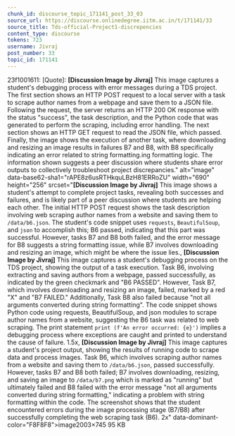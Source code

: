 ```yaml
---
chunk_id: discourse_topic_171141_post_33_03
source_url: https://discourse.onlinedegree.iitm.ac.in/t/171141/33
source_title: Tds-official-Project1-discrepencies
content_type: discourse
tokens: 723
username: Jivraj
post_number: 33
topic_id: 171141
---
```


23f1001611:
[Quote]: 
**[Discussion Image by Jivraj]** This image captures a student's debugging process with error messages during a TDS project. The first section shows an HTTP POST request to a local server with a task to scrape author names from a webpage and save them to a JSON file. Following the request, the server returns an HTTP 200 OK response with the status "success", the task description, and the Python code that was generated to perform the scraping, including error handling. The next section shows an HTTP GET request to read the JSON file, which passed. Finally, the image shows the execution of another task, where downloading and resizing an image results in failures B7 and B8, with B8 specifically indicating an error related to string formatting.ing formatting logic. The information shown suggests a peer discussion where students share error outputs to collectively troubleshoot project discrepancies." alt="image" data-base62-sha1="rAPE8z6usRTHkquLBzH81ERRoZU" width="690" height="256" srcset="**[Discussion Image by Jivraj]** This image shows a student's attempt to complete project tasks, revealing both successes and failures, and is likely part of a peer discussion where students are helping each other. The initial HTTP POST request shows the task description involving web scraping author names from a website and saving them to `/data/b6.json`. The student's code snippet uses `requests`, `BeautifulSoup`, and `json` to accomplish this; B6 passed, indicating that this part was successful. However, tasks B7 and B8 both failed, and the error message for B8 suggests a string formatting issue, while B7 involves downloading and resizing an image, which might be where the issue lies., **[Discussion Image by Jivraj]** This image captures a student's debugging process on the TDS project, showing the output of a task execution. Task B6, involving extracting and saving authors from a webpage, passed successfully, as indicated by the green checkmark and "B6 PASSED". However, Task B7, which involves downloading and resizing an image, failed, marked by a red "X" and "B7 FAILED." Additionally, Task B8 also failed because "not all arguments converted during string formatting". The code snippet shows Python code using requests, BeautifulSoup, and json modules to scrape author names from a website, suggesting the B6 task was related to web scraping. The print statement `print (f'An error occurred: {e}')` implies a debugging process where exceptions are caught and printed to understand the cause of failure. 1.5x, **[Discussion Image by Jivraj]** This image captures a student's project output, showing the results of running code to scrape data and process images. Task B6, which involves scraping author names from a website and saving them to `/data/b6.json`, passed successfully. However, tasks B7 and B8 both failed; B7 involves downloading, resizing, and saving an image to `/data/b7.png` which is marked as "running" but ultimately failed and B8 failed with the error message "not all arguments converted during string formatting," indicating a problem with string formatting within the code. The screenshot shows that the student encountered errors during the image processing stage (B7/B8) after successfully completing the web scraping task (B6). 2x" data-dominant-color="F8F8F8">image2003×745 95 KB
